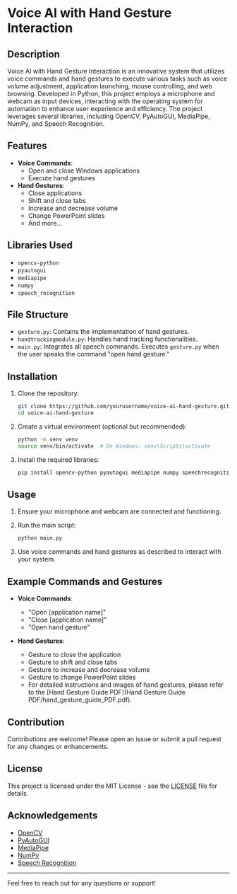 # Voice AI with Hand Gesture Interaction

## Description

Voice AI with Hand Gesture Interaction is an innovative system that utilizes voice commands and hand gestures to execute various tasks such as voice volume adjustment, application launching, mouse controlling, and web browsing. Developed in Python, this project employs a microphone and webcam as input devices, interacting with the operating system for automation to enhance user experience and efficiency. The project leverages several libraries, including OpenCV, PyAutoGUI, MediaPipe, NumPy, and Speech Recognition.

## Features

- **Voice Commands**:
  - Open and close Windows applications
  - Execute hand gestures
- **Hand Gestures**:
  - Close applications
  - Shift and close tabs
  - Increase and decrease volume
  - Change PowerPoint slides
  - And more...

## Libraries Used

- `opencv-python`
- `pyautogui`
- `mediapipe`
- `numpy`
- `speech_recognition`

## File Structure

- `gesture.py`: Contains the implementation of hand gestures.
- `handtrackingmodule.py`: Handles hand tracking functionalities.
- `main.py`: Integrates all speech commands. Executes `gesture.py` when the user speaks the command "open hand gesture."

## Installation

1. Clone the repository:

    ```bash
    git clone https://github.com/yourusername/voice-ai-hand-gesture.git
    cd voice-ai-hand-gesture
    ```

2. Create a virtual environment (optional but recommended):

    ```bash
    python -m venv venv
    source venv/bin/activate  # On Windows: venv\Scripts\activate
    ```

3. Install the required libraries:

    ```bash
    pip install opencv-python pyautogui mediapipe numpy speechrecognition
    ```

## Usage

1. Ensure your microphone and webcam are connected and functioning.
2. Run the main script:

    ```bash
    python main.py
    ```

3. Use voice commands and hand gestures as described to interact with your system.

## Example Commands and Gestures

- **Voice Commands**:
  - "Open [application name]"
  - "Close [application name]"
  - "Open hand gesture"

- **Hand Gestures**:
  - Gesture to close the application
  - Gesture to shift and close tabs
  - Gesture to increase and decrease volume
  - Gesture to change PowerPoint slides
  - For detailed instructions and images of hand gestures, please refer to the [Hand Gesture Guide PDF](Hand Gesture Guide PDF/hand_gesture_guide_PDF.pdf).

## Contribution

Contributions are welcome! Please open an issue or submit a pull request for any changes or enhancements.

## License

This project is licensed under the MIT License - see the [LICENSE](LICENSE) file for details.

## Acknowledgements

- [OpenCV](https://opencv.org/)
- [PyAutoGUI](https://pyautogui.readthedocs.io/en/latest/)
- [MediaPipe](https://google.github.io/mediapipe/)
- [NumPy](https://numpy.org/)
- [Speech Recognition](https://pypi.org/project/SpeechRecognition/)

---

Feel free to reach out for any questions or support!
